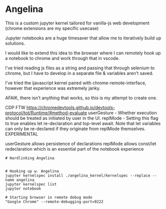 # Angelina

This is a custom jupyter kernel tailored for vanilla-js web development (chrome extensions are my specific usecase)

Jupyter notebooks are a huge timesaver that allow me to iteratively build up solutions.

I would like to extend this idea to the browser where I can remotely hook up a notebook to chrome and work through that in vscode.

I've tried reading js files as a string and passing that through selenium to chrome, but I have to develop in a separate file & variables aren't saved.

I've tried the ijavascript kernel paired with chrome-remote-interface, however that experience was extremely janky.

AFAIK, there isn't anything that works, so this is my attempt to create one.

CDP FTW
https://chromedevtools.github.io/devtools-protocol/tot/Runtime/#method-evaluate
userGesture - Whether execution should be treated as initiated by user in the UI.
replMode - Setting this flag to true enables let re-declaration and top-level await. Note that let variables can only be re-declared if they originate from replMode themselves. EXPERIMENTAL

userGesture allows persistence of declarations
replMode allows const/let redeclaration which is an essential part of the notebook experience

```
# Hardlinking Angelina


# Hooking up w. Angelina
jupyter kernelspec install ./angelina_kernel/kernelspec --replace --name angelina
jupyter kernelspec list
jupyter notebook

# Starting browser in remote debug mode
"Google Chrome" --remote-debugging-port=9222
```
